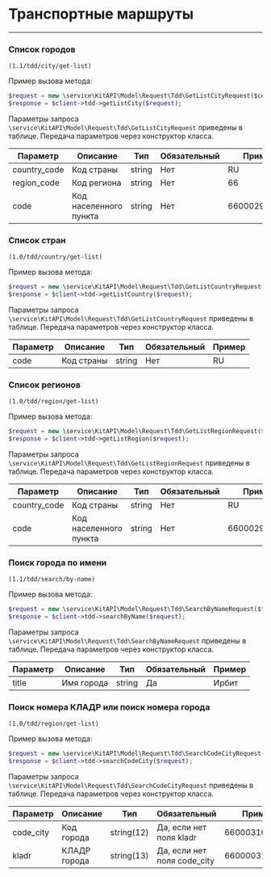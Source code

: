 # Транспортные маршруты
***

### Cписок городов
`(1.1/tdd/city/get-list)`

Пример вызова метода:
```php
$request = new \service\KitAPI\Model\Request\Tdd\GetListCityRequest($country_code, $region_code, $code);
$response = $client->tdd->getListCity($request);
```
Параметры запроса `\service\KitAPI\Model\Request\Tdd\GetListCityRequest` приведены в таблице. Передача параметров через конструктор класса.

| Параметр     | Описание                | Тип     | Обязательный | Пример        |
|--------------|-------------------------|---------|--------------|---------------|
| country_code | Код страны              | string  | Нет          | RU            |
| region_code  | Код региона             | string  | Нет          | 66            |
| code         | Код населенного пункта  | string  | Нет          | 660002900000  |

### Cписок стран
`(1.0/tdd/country/get-list)`

Пример вызова метода:
```php
$request = new \service\KitAPI\Model\Request\Tdd\GetListCountryRequest($code);
$response = $client->tdd->getListCountry($request);
```
Параметры запроса `\service\KitAPI\Model\Request\Tdd\GetListCountryRequest` приведены в таблице. Передача параметров через конструктор класса.

| Параметр     | Описание    | Тип    | Обязательный | Пример |
|--------------|-------------|--------|--------------|--------|
| code         | Код страны  | string | Нет          | RU     |

### Cписок регионов
`(1.0/tdd/region/get-list)`

Пример вызова метода:
```php
$request = new \service\KitAPI\Model\Request\Tdd\GetListRegionRequest($country_code, $code);
$response = $client->tdd->getListRegion($request);
```
Параметры запроса `\service\KitAPI\Model\Request\Tdd\GetListRegionRequest` приведены в таблице. Передача параметров через конструктор класса.

| Параметр     | Описание                | Тип     | Обязательный | Пример        |
|--------------|-------------------------|---------|--------------|---------------|
| country_code | Код страны              | string  | Нет          | RU            |
| code         | Код населенного пункта  | string  | Нет          | 660002900000  |

### Поиск города по имени
`(1.1/tdd/search/by-name)`

Пример вызова метода:
```php
$request = new \service\KitAPI\Model\Request\Tdd\SearchByNameRequest($title);
$response = $client->tdd->searchByName($request);
```
Параметры запроса `\service\KitAPI\Model\Request\Tdd\SearchByNameRequest` приведены в таблице. Передача параметров через конструктор класса.

| Параметр | Описание                | Тип     | Обязательный | Пример |
|----------|-------------------------|---------|--------------|--------|
| title    | Имя города              | string  | Да           | Ирбит  |

### Поиск номера КЛАДР или поиск номера города
`(1.0/tdd/region/get-list)`

Пример вызова метода:
```php
$request = new \service\KitAPI\Model\Request\Tdd\SearchCodeCityRequest(null, $kladr);
$response = $client->tdd->searchCodeCity($request);
```
Параметры запроса `\service\KitAPI\Model\Request\Tdd\SearchCodeCityRequest` приведены в таблице. Передача параметров через конструктор класса.

| Параметр   | Описание      | Тип         | Обязательный                  | Пример        |
|------------|---------------|-------------|-------------------------------|---------------|
| code_city  | Код города    | string(12)  | Да, если нет поля kladr       | 660003100000  |
| kladr      | КЛАДР города  | string(13)  | Да, если нет поля code_city   | 6600003100000 |
